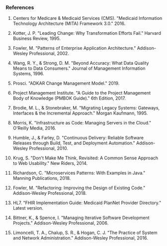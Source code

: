 ### References

1. Centers for Medicare & Medicaid Services (CMS). "Medicaid Information Technology Architecture (MITA) Framework 3.0." 2016.

2. Kotter, J. P. "Leading Change: Why Transformation Efforts Fail." Harvard Business Review, 1995.

3. Fowler, M. "Patterns of Enterprise Application Architecture." Addison-Wesley Professional, 2002.

4. Wang, R. Y., & Strong, D. M. "Beyond Accuracy: What Data Quality Means to Data Consumers." Journal of Management Information Systems, 1996.

5. Prosci. "ADKAR Change Management Model." 2019.

6. Project Management Institute. "A Guide to the Project Management Body of Knowledge (PMBOK Guide)." 6th Edition, 2017.

7. Brodie, M. L., & Stonebraker, M. "Migrating Legacy Systems: Gateways, Interfaces & the Incremental Approach." Morgan Kaufmann, 1995.

8. Morris, K. "Infrastructure as Code: Managing Servers in the Cloud." O'Reilly Media, 2016.

9. Humble, J., & Farley, D. "Continuous Delivery: Reliable Software Releases through Build, Test, and Deployment Automation." Addison-Wesley Professional, 2010.

10. Krug, S. "Don't Make Me Think, Revisited: A Common Sense Approach to Web Usability." New Riders, 2014.

11. Richardson, C. "Microservices Patterns: With Examples in Java." Manning Publications, 2018.

12. Fowler, M. "Refactoring: Improving the Design of Existing Code." Addison-Wesley Professional, 2018.

13. HL7. "FHIR Implementation Guide: Medicaid PlanNet Provider Directory." Latest version.

14. Bittner, K., & Spence, I. "Managing Iterative Software Development Projects." Addison-Wesley Professional, 2006.

15. Limoncelli, T. A., Chalup, S. R., & Hogan, C. J. "The Practice of System and Network Administration." Addison-Wesley Professional, 2016.
